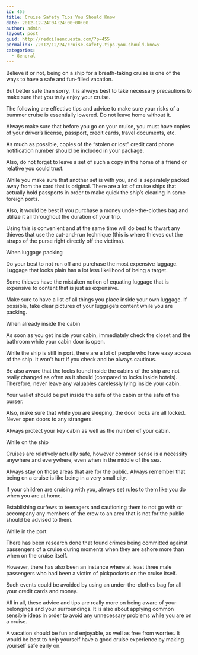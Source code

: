 ```yaml
---
id: 455
title: Cruise Safety Tips You Should Know
date: 2012-12-24T04:24:00+00:00
author: admin
layout: post
guid: http://redcilaencuesta.com/?p=455
permalink: /2012/12/24/cruise-safety-tips-you-should-know/
categories:
  - General
---
```

Believe it or not, being on a ship for a breath-taking cruise is one of the ways to have a safe and fun-filled vacation.

But better safe than sorry, it is always best to take necessary precautions to make sure that you truly enjoy your cruise.

The following are effective tips and advice to make sure your risks of a bummer cruise is essentially lowered. Do not leave home without it.

Always make sure that before you go on your cruise, you must have copies of your driver’s license, passport, credit cards, travel documents, etc.

As much as possible, copies of the “stolen or lost” credit card phone notification number should be included in your package.

Also, do not forget to leave a set of such a copy in the home of a friend or relative you could trust.

While you make sure that another set is with you, and is separately packed away from the card that is original. There are a lot of cruise ships that actually hold passports in order to make quick the ship’s clearing in some foreign ports.

Also, it would be best if you purchase a money under-the-clothes bag and utilize it all throughout the duration of your trip.

Using this is convenient and at the same time will do best to thwart any thieves that use the cut-and-run technique (this is where thieves cut the straps of the purse right directly off the victims).

When luggage packing

Do your best to not run off and purchase the most expensive luggage. Luggage that looks plain has a lot less likelihood of being a target.

Some thieves have the mistaken notion of equating luggage that is expensive to content that is just as expensive.

Make sure to have a list of all things you place inside your own luggage. If possible, take clear pictures of your luggage’s content while you are packing.

When already inside the cabin

As soon as you get inside your cabin, immediately check the closet and the bathroom while your cabin door is open.

While the ship is still in port, there are a lot of people who have easy access of the ship. It won’t hurt if you check and be always cautious.

Be also aware that the locks found inside the cabins of the ship are not really changed as often as it should (compared to locks inside hotels). Therefore, never leave any valuables carelessly lying inside your cabin.

Your wallet should be put inside the safe of the cabin or the safe of the purser.

Also, make sure that while you are sleeping, the door locks are all locked. Never open doors to any strangers.

Always protect your key cabin as well as the number of your cabin.

While on the ship

Cruises are relatively actually safe, however common sense is a necessity anywhere and everywhere, even when in the middle of the sea.

Always stay on those areas that are for the public. Always remember that being on a cruise is like being in a very small city.

If your children are cruising with you, always set rules to them like you do when you are at home.

Establishing curfews to teenagers and cautioning them to not go with or accompany any members of the crew to an area that is not for the public should be advised to them.

While in the port

There has been research done that found crimes being committed against passengers of a cruise during moments when they are ashore more than when on the cruise itself.

However, there has also been an instance where at least three male passengers who had been a victim of pickpockets on the cruise itself.

Such events could be avoided by using an under-the-clothes bag for all your credit cards and money.

All in all, these advice and tips are really more on being aware of your belongings and your surroundings. It is also about applying common sensible ideas in order to avoid any unnecessary problems while you are on a cruise.

A vacation should be fun and enjoyable, as well as free from worries. It would be best to help yourself have a good cruise experience by making yourself safe early on.